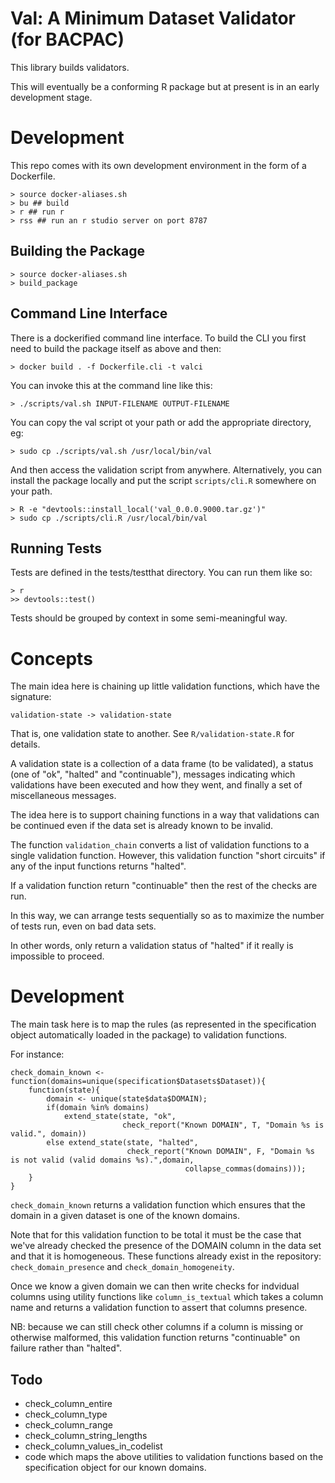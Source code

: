 Val: A Minimum Dataset Validator (for BACPAC)
=============================================

This library builds validators.

This will eventually be a conforming R package but at present is in an
early development stage.

Development
===========

This repo comes with its own development environment in the form of a
Dockerfile.

    > source docker-aliases.sh
    > bu ## build 
    > r ## run r
    > rss ## run an r studio server on port 8787
    
Building the Package
--------------------

    > source docker-aliases.sh
    > build_package
    
Command Line Interface
----------------------

There is a dockerified command line interface. To build the CLI you
first need to build the package itself as above and then:

    > docker build . -f Dockerfile.cli -t valci
    
You can invoke this at the command line like this:

    > ./scripts/val.sh INPUT-FILENAME OUTPUT-FILENAME
    
You can copy the val script ot your path or add the appropriate
directory, eg:

    > sudo cp ./scripts/val.sh /usr/local/bin/val
    
And then access the validation script from anywhere. Alternatively,
you can install the package locally and put the script `scripts/cli.R`
somewhere on your path.

    > R -e "devtools::install_local('val_0.0.0.9000.tar.gz')"
    > sudo cp ./scripts/cli.R /usr/local/bin/val 

Running Tests
-------------

Tests are defined in the tests/testthat directory. You can run them
like so:

    > r
    >> devtools::test()
    
Tests should be grouped by context in some semi-meaningful way. 

Concepts
========

The main idea here is chaining up little validation functions, which
have the signature:

    validation-state -> validation-state
    
That is, one validation state to another. See `R/validation-state.R`
for details.

A validation state is a collection of a data frame (to be validated),
a status (one of "ok", "halted" and "continuable"), messages
indicating which validations have been executed and how they went, and
finally a set of miscellaneous messages.

The idea here is to support chaining functions in a way that
validations can be continued even if the data set is already known to
be invalid.

The function `validation_chain` converts a list of validation
functions to a single validation function. However, this validation
function "short circuits" if any of the input functions returns
"halted". 

If a validation function return "continuable" then the rest of the
checks are run.

In this way, we can arrange tests sequentially so as to maximize the
number of tests run, even on bad data sets.

In other words, only return a validation status of "halted" if it
really is impossible to proceed.

Development
===========

The main task here is to map the rules (as represented in the
specification object automatically loaded in the package) to
validation functions.

For instance:

    check_domain_known <- function(domains=unique(specification$Datasets$Dataset)){
        function(state){
            domain <- unique(state$data$DOMAIN);
            if(domain %in% domains)
                extend_state(state, "ok",
                             check_report("Known DOMAIN", T, "Domain %s is valid.", domain))
            else extend_state(state, "halted",
                              check_report("Known DOMAIN", F, "Domain %s is not valid (valid domains %s).",domain,
                                           collapse_commas(domains)));
        }
    }

`check_domain_known` returns a validation function which ensures that
the domain in a given dataset is one of the known domains.

Note that for this validation function to be total it must be the case
that we've already checked the presence of the DOMAIN column in the
data set and that it is homogeneous. These functions already exist in
the repository: `check_domain_presence` and
`check_domain_homogeneity`.

Once we know a given domain we can then write checks for indvidual
columns using utility functions like `column_is_textual` which takes a
column name and returns a validation function to assert that columns
presence.

NB: because we can still check other columns if a column is missing or
otherwise malformed, this validation function returns "continuable" on
failure rather than "halted".

Todo
----

* check_column_entire
* check_column_type
* check_column_range
* check_column_string_lengths
* check_column_values_in_codelist
* code which maps the above utilities to validation functions based on
  the specification object for our known domains.
  
